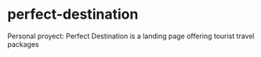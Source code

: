 # perfect-destination
Personal proyect: Perfect Destination is a landing page offering tourist travel packages
